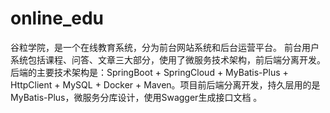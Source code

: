 # online_edu
 谷粒学院，是一个在线教育系统，分为前台网站系统和后台运营平台。 前台用户系统包括课程、问答、文章三大部分，使用了微服务技术架构，前后端分离开发。 后端的主要技术架构是：SpringBoot + SpringCloud + MyBatis-Plus + HttpClient + MySQL +  Docker + Maven。项目前后端分离开发，持久层用的是MyBatis-Plus，微服务分库设计，使用Swagger生成接口文档 。
